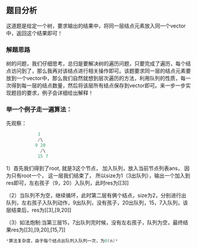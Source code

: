 ## 题目分析
这道题是给定一个树，要求输出的结果中，将同一层结点元素放入同一个vector中，返回这个结果即可！

### 解题思路
树的问题，我们仔细思考，总归是要解决树的遍历问题，只要完成了遍历，每个结点访问到了，那么我再对该结点进行相关操作即可。该题要求同一层的结点元素要放到一个vector中，那么我们自然就想到层次遍历的方法，利用队列的性质，每一次得到每一层的结点数量，然后将该层所有结点保存到vector即可。来一步一步实现题目的要求，例子会详细给出解释！

### 举一个例子走一遍算法：
先观察：
```cpp
            3
            /\
           9 20
             /\
            15 7
```
1）首先我们得到了root, 就是3这个节点， 加入队列，放入当前节点列表ans， 因为只有root一个， 这一层我们结束了， 所以size为1（3出队列），输出一个加入到res即可，左右孩子（9，20）入队列，此时res为[[3]]

（2）当队列不为空，继续循环，此时第二层有俩个结点，size为2，分别进行出队列，左右孩子入队列动作，9出队列，没有孩子，20出队列，15，7入队列，该层结束后，res为[[3],[9,20]]

（3）如法炮制:当第三层15，7出队列完时候，没有左右孩子，队列为空，最终结果res为[[3],[9,20],[15,7]]
```cpp
*算法复杂度，由于每个结点出队列入队列一次，为0(n)*
```



